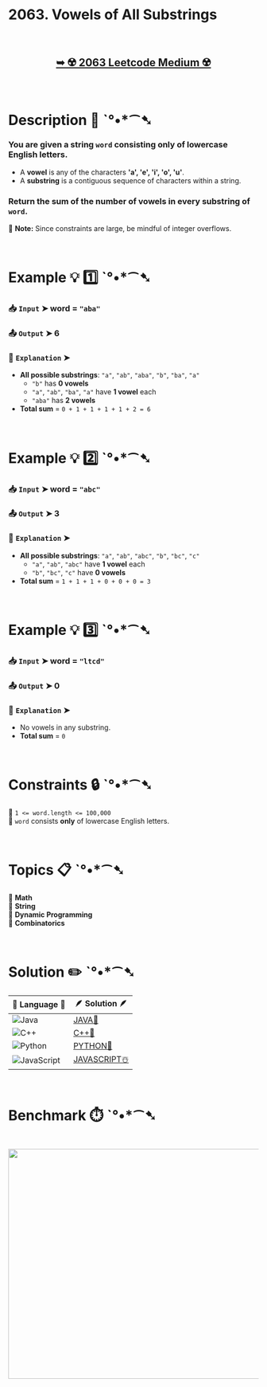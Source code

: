 # 2063. Vowels of All Substrings

</br>

<h2 align="center"> 

<a href="https://leetcode.com/problems/vowels-of-all-substrings/description/"><strong>➥ ☢️ 2063 Leetcode Medium ☢️ </strong></a>
</h2>

</br>

# Description 📜 ˋ°•*⁀➷

### You are given a **string** `word` consisting **only** of lowercase English letters.  

- A **vowel** is any of the characters **'a', 'e', 'i', 'o', 'u'**.
- A **substring** is a contiguous sequence of characters within a string.

### **Return** the sum of the number of vowels in **every substring** of `word`.

🔸 **Note:** Since constraints are large, be mindful of integer overflows.

</br>

# Example 💡 1️⃣ ˋ°•*⁀➷

  ### 📥 `Input` ➤ word = `"aba"`

  ### 📤 `Output` ➤ 6

  ### 🔦 `Explanation` ➤ 
- **All possible substrings**: `"a"`, `"ab"`, `"aba"`, `"b"`, `"ba"`, `"a"`
  - `"b"` has **0 vowels**
  - `"a"`, `"ab"`, `"ba"`, `"a"` have **1 vowel** each
  - `"aba"` has **2 vowels**
- **Total sum** = `0 + 1 + 1 + 1 + 1 + 2 = 6`

</br>

# Example 💡 2️⃣ ˋ°•*⁀➷

  ### 📥 `Input` ➤ word = `"abc"`

  ### 📤 `Output` ➤ 3

  ### 🔦 `Explanation` ➤ 
- **All possible substrings**: `"a"`, `"ab"`, `"abc"`, `"b"`, `"bc"`, `"c"`
  - `"a"`, `"ab"`, `"abc"` have **1 vowel** each
  - `"b"`, `"bc"`, `"c"` have **0 vowels**
- **Total sum** = `1 + 1 + 1 + 0 + 0 + 0 = 3`

</br>

# Example 💡 3️⃣ ˋ°•*⁀➷

  ### 📥 `Input` ➤ word = `"ltcd"`

  ### 📤 `Output` ➤ 0

  ### 🔦 `Explanation` ➤ 
- No vowels in any substring.
- **Total sum** = `0`

</br>

# Constraints 🔒 ˋ°•*⁀➷

🔹 `1 <= word.length <= 100,000` </br>
🔹 `word` consists **only** of lowercase English letters. </br>

</br>

# Topics 📋 ˋ°•*⁀➷

🔸 **Math**  </br>
🔸 **String**  </br>
🔸 **Dynamic Programming**  </br>
🔸 **Combinatorics**  </br>

</br>

# Solution ✏️ ˋ°•*⁀➷

| 📒 Language 📒  | 🪶 Solution 🪶 |
| ------------- | ------------- |
|  ![Java](https://img.shields.io/badge/java-%23ED8B00.svg?style=for-the-badge&logo=openjdk&logoColor=white)  | [JAVA🍁](https://github.com/Prakhar-002/LEETCODE/blob/main/%F0%9F%8E%AD%20LEVEL%20wise%20que%20with%20solution%20%F0%9F%8E%AF/%E2%98%A2%EF%B8%8F%20Medium%20%E2%98%A2%EF%B8%8F/%E2%98%A2%EF%B8%8F%20Medium%202063.%20Vowels%20of%20All%20Substrings%20%E2%98%83%EF%B8%8F%20%F0%9F%8D%81%20%F0%9F%8D%B0%20%F0%9F%8E%B2/%F0%9F%8D%81JAVA%20-%202063.%20Vowels%20of%20All%20Substrings.java) |
|  ![C++](https://img.shields.io/badge/c++-%2300599C.svg?style=for-the-badge&logo=c%2B%2B&logoColor=white)  | [C++🎲](https://github.com/Prakhar-002/LEETCODE/blob/main/%F0%9F%8E%AD%20LEVEL%20wise%20que%20with%20solution%20%F0%9F%8E%AF/%E2%98%A2%EF%B8%8F%20Medium%20%E2%98%A2%EF%B8%8F/%E2%98%A2%EF%B8%8F%20Medium%202063.%20Vowels%20of%20All%20Substrings%20%E2%98%83%EF%B8%8F%20%F0%9F%8D%81%20%F0%9F%8D%B0%20%F0%9F%8E%B2/%F0%9F%8E%B2CPP%20-%202063.%20Vowels%20of%20All%20Substrings.cpp)  |
|  ![Python](https://img.shields.io/badge/python-3670A0?style=for-the-badge&logo=python&logoColor=ffdd54)    | [PYTHON🍰](https://github.com/Prakhar-002/LEETCODE/blob/main/%F0%9F%8E%AD%20LEVEL%20wise%20que%20with%20solution%20%F0%9F%8E%AF/%E2%98%A2%EF%B8%8F%20Medium%20%E2%98%A2%EF%B8%8F/%E2%98%A2%EF%B8%8F%20Medium%202063.%20Vowels%20of%20All%20Substrings%20%E2%98%83%EF%B8%8F%20%F0%9F%8D%81%20%F0%9F%8D%B0%20%F0%9F%8E%B2/%F0%9F%8D%B0PYTHON%20-%202063.%20Vowels%20of%20All%20Substrings.py) |
| ![JavaScript](https://img.shields.io/badge/javascript-%23323330.svg?style=for-the-badge&logo=javascript&logoColor=%23F7DF1E)   | [JAVASCRIPT☃️](https://github.com/Prakhar-002/LEETCODE/blob/main/%F0%9F%8E%AD%20LEVEL%20wise%20que%20with%20solution%20%F0%9F%8E%AF/%E2%98%A2%EF%B8%8F%20Medium%20%E2%98%A2%EF%B8%8F/%E2%98%A2%EF%B8%8F%20Medium%202063.%20Vowels%20of%20All%20Substrings%20%E2%98%83%EF%B8%8F%20%F0%9F%8D%81%20%F0%9F%8D%B0%20%F0%9F%8E%B2/%E2%98%83%EF%B8%8FJAVASCRIPT%20-%202063.%20Vowels%20of%20All%20Substrings.js) |

</br>

# Benchmark ⏱️ ˋ°•*⁀➷

<h1  align="center" >

<img src ="https://github.com/user-attachments/assets/21438148-1c8c-4986-a210-4084ca842082" width = "700px" height="462px" />

</h1>
